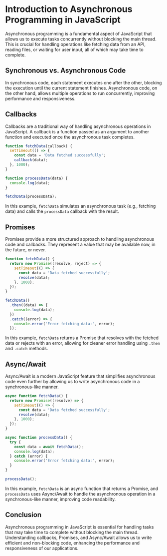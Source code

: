 # Introduction to Asynchronous Programming in JavaScript

Asynchronous programming is a fundamental aspect of JavaScript that allows us to execute tasks concurrently without blocking the main thread. This is crucial for handling operations like fetching data from an API, reading files, or waiting for user input, all of which may take time to complete.

## Synchronous vs. Asynchronous Code

In synchronous code, each statement executes one after the other, blocking the execution until the current statement finishes. Asynchronous code, on the other hand, allows multiple operations to run concurrently, improving performance and responsiveness.

## Callbacks

Callbacks are a traditional way of handling asynchronous operations in JavaScript. A callback is a function passed as an argument to another function and executed once the asynchronous task completes.

```javascript
function fetchData(callback) {
  setTimeout(() => {
    const data = 'Data fetched successfully';
    callback(data);
  }, 1000);
}

function processData(data) {
  console.log(data);
}

fetchData(processData);
```

In this example, `fetchData` simulates an asynchronous task (e.g., fetching data) and calls the `processData` callback with the result.

## Promises

Promises provide a more structured approach to handling asynchronous code and callbacks. They represent a value that may be available now, in the future, or never.

```javascript
function fetchData() {
  return new Promise((resolve, reject) => {
    setTimeout(() => {
      const data = 'Data fetched successfully';
      resolve(data);
    }, 1000);
  });
}

fetchData()
  .then((data) => {
    console.log(data);
  })
  .catch((error) => {
    console.error('Error fetching data:', error);
  });
```

In this example, `fetchData` returns a Promise that resolves with the fetched data or rejects with an error, allowing for cleaner error handling using `.then` and `.catch` methods.

## Async/Await

Async/Await is a modern JavaScript feature that simplifies asynchronous code even further by allowing us to write asynchronous code in a synchronous-like manner.

```javascript
async function fetchData() {
  return new Promise((resolve) => {
    setTimeout(() => {
      const data = 'Data fetched successfully';
      resolve(data);
    }, 1000);
  });
}

async function processData() {
  try {
    const data = await fetchData();
    console.log(data);
  } catch (error) {
    console.error('Error fetching data:', error);
  }
}

processData();
```

In this example, `fetchData` is an async function that returns a Promise, and `processData` uses Async/Await to handle the asynchronous operation in a synchronous-like manner, improving code readability.

## Conclusion

Asynchronous programming in JavaScript is essential for handling tasks that may take time to complete without blocking the main thread. Understanding callbacks, Promises, and Async/Await allows us to write efficient and non-blocking code, enhancing the performance and responsiveness of our applications.
